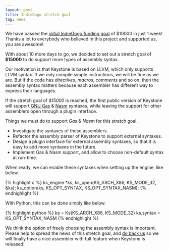 ```yaml
---
layout: post
title: IndieGogo stretch goal
tag: news
---
```


We have passed the [initial IndieGogo funding goal](https://igg.me/at/keystone/) of $10000 in just 1 week! Thanks a lot to everybody who believed in this project and supported us, you are awesome!

With about 10 more days to go, we decided to set out a stretch goal of **$15000** to do support more types of assembly syntax.

Our motivation is that Keystone is based on LLVM, which only supports LLVM syntax. If we only compile simple instructions, we will be fine as we are. But if the code has *directives*, *macros*, *comments* and so on, then the assembly syntax matters because each assembler has different way to express their languages.

If the stretch goal of *$15000* is reached, the first public version of Keystone will support [GNU Gas](https://en.wikibooks.org/wiki/X86_Assembly/GAS_Syntax) & [Nasm](https://en.wikibooks.org/wiki/X86_Assembly/NASM_Syntax) syntaxes, while leaving the support for other assemblers open through a plugin interface.

Things we must do to support *Gas* & *Nasm* for this stretch goal.

- Investigate the syntaxes of these assemblers.
- Refactor the assembly parser of Keystone to support external syntaxes.
- Design a plugin interface for external assembly syntaxes, so that it is easy to add more syntaxes in the future.
- Implement Gas & Nasm support, and allow to choose non-default syntax at run-time.

When ready, we can enable these syntaxes when setting up the engine, like below.

{% highlight c %}
ks_engine *ks;
ks_open(KS_ARCH_X86, KS_MODE_32, &ks);
ks_option(ks, KS_OPT_SYNTAX, KS_OPT_SYNTAX_NASM);
{% endhighlight %}

With Python, this can be done simply like below.

{% highlight python %}
ks = Ks(KS_ARCH_X86, KS_MODE_32)
ks.syntax = KS_OPT_SYNTAX_NASM
{% endhighlight %}

We think the option of freely choosing the assembly syntax is important. Please help to spread the news of this stretch goal, and [do back us](https://igg.me/at/keystone/) so we will finally have a nice assembler with full feature when Keystone is released!
